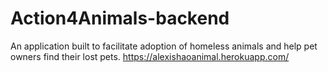 # Action4Animals-backend
An application built to facilitate adoption of homeless animals and help pet owners find their lost pets.
https://alexishaoanimal.herokuapp.com/
